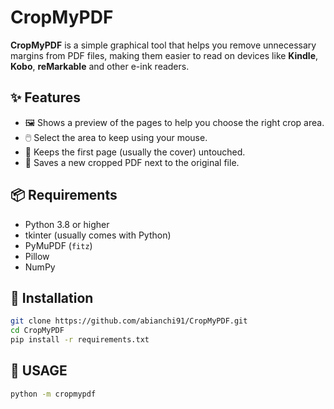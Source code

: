 # CropMyPDF

**CropMyPDF** is a simple graphical tool that helps you remove unnecessary margins from PDF files, making them easier to read on devices like **Kindle**, **Kobo**, **reMarkable** and other e-ink readers.

## ✨ Features

- 🖼️ Shows a preview of the pages to help you choose the right crop area.
- 🖱️ Select the area to keep using your mouse.
- 📄 Keeps the first page (usually the cover) untouched.
- 💾 Saves a new cropped PDF next to the original file.

## 📦 Requirements

- Python 3.8 or higher
- tkinter (usually comes with Python)
- PyMuPDF (`fitz`)
- Pillow
- NumPy

## 🔧 Installation

```bash
git clone https://github.com/abianchi91/CropMyPDF.git
cd CropMyPDF
pip install -r requirements.txt
```

## 🚀 USAGE
```bash
python -m cropmypdf
```